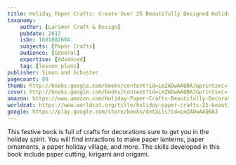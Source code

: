 ```yaml
---
title: Holiday Paper Crafts: Create Over 25 Beautifully Designed Holiday Craft Decorations for Your Home
taxonomy:
	author: [Larimer Craft & Design]
	pubdate: 2017
	isbn: 1681882604
	subjects: [Paper Crafts]
	audience: [General]
	expertise: [Advanced]
	tag: [lesson plans]
publisher: Simon and Schuster
pagecount: 80
thumb: http://books.google.com/books/content?id=LmZADwAAQBAJ&printsec=frontcover&img=1&zoom=2&edge=curl&imgtk=AFLRE71tarYMLDsS1J0kuD-3ETMhf2mBaheQAp6wS-abXqcBc4cxgE243wz7kWJytSn2aTNA0ovb5BgDL0XehWhDD-svBzru7-6TX8h2vEKyzQJtmLOvPDpMVHwsKyXLqKyYcUPsd8v4&source=gbs_api
cover: http://books.google.com/books/content?id=LmZADwAAQBAJ&printsec=frontcover&img=1&zoom=6&edge=curl&imgtk=AFLRE71VVNZnNZ5vhvWyrZxPtKCEtLFiEzxsHxTK5Jyp5tPvAf9GWK_2_abcBW6y4aM_y_IEjuYXK28JCtsEH6nMb_AXbM_jjvOJx94ZUeDrvuKQlZFS-Fk_ZDOgO0C6Q4_Ox41O3BqH&source=gbs_api
amazon: https://www.amazon.com/Holiday-Paper-Crafts-Beautifully-Decorations/dp/1681882604/ref=sr_1_1?keywords=Holiday+Paper+Crafts%3A+Create+Over+25+Beautifully+Designed+Holiday+Craft+Decorations+for+Your+Home&qid=1575301946&sr=8-1
worldcat: https://www.worldcat.org/title/holiday-paper-crafts-25-beautifully-designed-crafts/oclc/975087270&referer=brief_results
google: https://play.google.com/store/books/details?id=LmZADwAAQBAJ
---
```

This festive book is full of crafts for decorations sure to get you in the holiday spirit.  You will find intractions to make  paper lanterns, paper ornaments, a paper holiday village, and more.  The skills developed in this book include paper cutting, kirigami and origami.